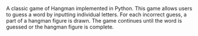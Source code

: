 A classic game of Hangman implemented in Python. This game allows users to guess a word by inputting individual letters. For each incorrect guess, a part of a hangman figure is drawn. The game continues until the word is guessed or the hangman figure is complete.
